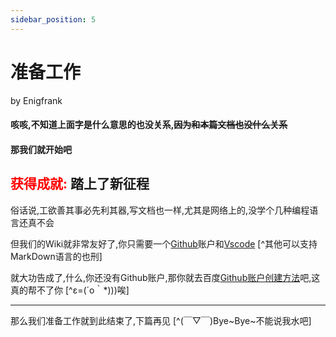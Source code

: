 ```yaml
---
sidebar_position: 5
---
```


# 准备工作

by Enigfrank

#### 咳咳,不知道上面字是什么意思的也没关系,~~因为和本篇文档也没什么关系~~
#### 那我们就开始吧

## <font color=red>获得成就:</font> 踏上了新征程

俗话说,工欲善其事必先利其器,写文档也一样,尤其是网络上的,没学个几种编程语言还真不会

但我们的Wiki就非常友好了,你只需要一个[Github](https://github.com/)账户和[Vscode](https://code.visualstudio.com/) [^其他可以支持MarkDown语言的也刑]

就大功告成了,什么,你还没有Github账户,那你就去百度[Github账户创建方法](https://zhuanlan.zhihu.com/p/616594520)吧,这真的帮不了你 [^ε=(´ο｀*)))唉]

***
那么我们准备工作就到此结束了,下篇再见 [^(￣▽￣)Bye~Bye~不能说我水吧]
